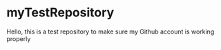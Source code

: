 # myTestRepository
Hello, this is a test repository to make sure my Github account is working properly
